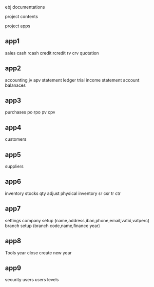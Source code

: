 ebj documentations

project contents

project apps

app1 
---------------------------
sales
    cash
    rcash
    credit
    rcredit
    rv
    crv
    quotation

app2 
---------------------------
accounting
    jv
    apv
    statement
    ledger
    trial
    income statement
    account balanaces

app3 
---------------------------
purchases
    po
    rpo
    pv
    cpv

app4 
---------------------------
customers        

app5 
---------------------------
suppliers

app6 
---------------------------
inventory
    stocks
    qty adjust
    physical inventory
    sr
    csr
    tr
    ctr

app7 
---------------------------
settings
    company setup (name,address,iban,phone,email,vatid,vatperc)
    branch setup (branch code,name,finance year)

app8 
---------------------------
Tools
    year close
    create new year

app9 
---------------------------
security
    users
    users levels   


